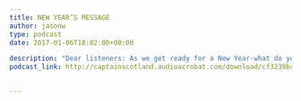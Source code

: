 ```yaml
---
title: NEW YEAR’S MESSAGE
author: jasonw
type: podcast
date: 2017-01-06T18:02:00+00:00

description: "Dear listeners: As we get ready for a New Year-what do you need to get rid of? Listen in as the Highlander's Heart share his annual New Year's message and encourages us to let go of things of the past and forgive others and ourselves!"
podcast_link: http://captainscotland.audioacrobat.com/download/cf3239bc-3c94-f9df-38f5-9480b3a11413.mp3
 

---
```

